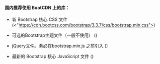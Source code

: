 #### 国内推荐使用 BootCDN 上的库：

* 新 Bootstrap 核心 CSS 文件
(<"https://cdn.bootcss.com/bootstrap/3.3.7/css/bootstrap.min.css">)
 
* 可选的Bootstrap主题文件（一般不使用）
(<script src="https://cdn.bootcss.com/bootstrap/3.3.7/css/bootstrap-theme.min.css"></script>)
 
* jQuery文件。务必在bootstrap.min.js 之前引入
(<script src="https://cdn.bootcss.com/jquery/2.1.1/jquery.min.js"></script>)
 
* 最新的 Bootstrap 核心 JavaScript 文件 
(<script src="https://cdn.bootcss.com/bootstrap/3.3.7/js/bootstrap.min.js"></script>)

